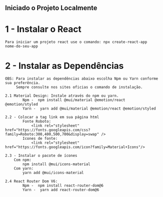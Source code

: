 ## Iniciado o Projeto Localmente

#   1 - Instalar o React

    Para iniciar um projeto react use o comando: npx create-react-app nome-do-seu-app


#   2 - Instalar as Dependências

    OBS: Para instalar as dependências abaixo escolha Npm ou Yarn conforme sua preferência.
         Sempre consulte nos sites oficias o comando de instalação.

    2.1 Material Design: Instale através do npm ou yarn.
            Npm -  npm install @mui/material @emotion/react @emotion/styled
            Yarn -  yarn add @mui/material @emotion/react @emotion/styled

    2.2 - Colocar a tag link em sua página html
            Fonte Roboto:
                <link rel="stylesheet" href="https://fonts.googleapis.com/css?family=Roboto:300,400,500,700&display=swap" />
            Icones de fonte:
                <link rel="stylesheet" href="https://fonts.googleapis.com/icon?family=Material+Icons"/>

    2.3 - Instalar o pacote de ícones
        Com npm:
            npm install @mui/icons-material
        Com yarn:
            yarn add @mui/icons-material

    2.4 React Router Dom V6: 
            Npm -  npm install react-router-dom@6
            Yarn -  yarn add react-router-dom@6


